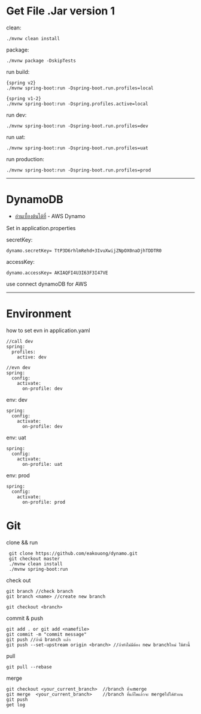 # Get File .Jar   version 1
clean: 
```
./mvnw clean install
```
package:
````
./mvnw package -DskipTests
````
run build:
````
{spring v2}
./mvnw spring-boot:run -Dspring-boot.run.profiles=local

{spring v1-2} 
./mvnw spring-boot:run -Dspring.profiles.active=local  
````
run dev:
````
./mvnw spring-boot:run -Dspring-boot.run.profiles=dev
````
run uat:
````
./mvnw spring-boot:run -Dspring-boot.run.profiles=uat
````
run production:
````
./mvnw spring-boot:run -Dspring-boot.run.profiles=prod
````
---
# DynamoDB 
* [อ่านเบื้องต้นได้ที่]( https://aws.amazon.com/th/dynamodb/getting-started/?trk=50d74611-ef80-4ac1-996c-e2e43bc4b423&sc_channel=ps&s_kwcid=AL!4422!3!536393758234!e!!g!!dynamodb&ef_id=CjwKCAiAqt-dBhBcEiwATw-ggAE7zI39uFEuL_Gbpk3BXa-pepLQ5lOOLqmbEztf8a7_1ovWS_ntrhoCvJIQAvD_BwE:G:s&s_kwcid=AL!4422!3!536393758234!e!!g!!dynamodb
  ) - AWS Dynamo


Set in application.properties

secretKey:
``````
dynamo.secretKey= TtP3D6rhlmRehd+3IvuXwijZNpOX0naDjhTDDTR0
``````
accessKey:
``````
dynamo.accessKey= AKIAQFI4U3I63F3I47VE
``````
use connect dynamoDB for AWS


---
# Environment

how to set evn in application.yaml
````
//call dev
spring:
  profiles:
    active: dev

//evn dev
spring:
  config:
    activate:
      on-profile: dev
````
env: dev
````
spring:
  config:
    activate:
      on-profile: dev
````
env: uat
````
spring:
  config:
    activate:
      on-profile: uat
````
env: prod
````
spring:
  config:
    activate:
      on-profile: prod
````
# Git
clone  && run
````
 git clone https://github.com/eakouong/dynamo.git
 git checkout master
 ./mvnw clean install
 ./mvnw spring-boot:run
````
check out
````
git branch //check branch
git branch <name> //create new branch

git checkout <branch>
````
commit & push
````
git add . or git add <namefile>
git commit -m "commit message"
git push //ถ้ามี branch เเล้ว
git push --set-upstream origin <branch> //ถ้ายังไม่มีต้อง new branchใหม่ ใช้ตัวนี้
````
pull
````
git pull --rebase
````

merge
````
git checkout <your_current_branch>  //branch ที่จะmerge
git merge  <your_current_branch>    //branch ที่แก้ไขแล้วจะ mergeไปใส่ตัวบน
git push
get log 
````